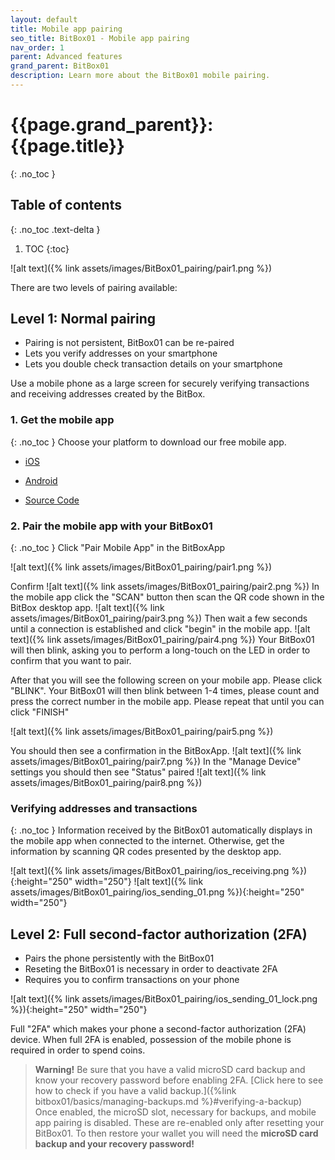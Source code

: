 ```yaml
---
layout: default
title: Mobile app pairing
seo_title: BitBox01 - Mobile app pairing
nav_order: 1
parent: Advanced features
grand_parent: BitBox01
description: Learn more about the BitBox01 mobile pairing.
---
```

# {{page.grand_parent}}: {{page.title}}
{: .no_toc }

## Table of contents
{: .no_toc .text-delta }

1. TOC
{:toc}


![alt text]({% link assets/images/BitBox01_pairing/pair1.png %})

There are two levels of pairing available:

## Level 1: Normal pairing
- Pairing is not persistent, BitBox01 can be re-paired
- Lets you verify addresses on your smartphone
- Lets you double check transaction details on your smartphone


Use a mobile phone as a large screen for securely verifying transactions and receiving addresses created by the BitBox.


### 1. Get the mobile app
{: .no_toc }
Choose your platform to download our free mobile app.

- [iOS](https://itunes.apple.com/us/app/digital-bitbox-2fa/id1079896740)

- [Android](https://play.google.com/store/apps/details?id=com.digitalbitbox.tfa)

- [Source Code](https://github.com/digitalbitbox/2FA-app)



### 2. Pair the mobile app with your BitBox01
{: .no_toc }
Click "Pair Mobile App" in the BitBoxApp

![alt text]({% link assets/images/BitBox01_pairing/pair1.png %})

Confirm
![alt text]({% link assets/images/BitBox01_pairing/pair2.png  %})
In the mobile app click the "SCAN" button then scan the QR code shown in the BitBox desktop app.
![alt text]({% link assets/images/BitBox01_pairing/pair3.png  %})
Then wait a few seconds until a connection is established and click "begin" in the mobile app.
![alt text]({% link assets/images/BitBox01_pairing/pair4.png  %})
Your BitBox01 will then blink, asking you to perform a long-touch on the LED in order to confirm that you want to pair.

After that you will see the following screen on your mobile app. Please click "BLINK".
Your BitBox01 will then blink between 1-4 times, please count and press the correct number in the mobile app.
Please repeat that until you can click "FINISH"

![alt text]({% link assets/images/BitBox01_pairing/pair5.png  %})

You should then see a confirmation in the BitBoxApp.
![alt text]({% link assets/images/BitBox01_pairing/pair7.png  %})
In the "Manage Device" settings you should then see "Status" paired
![alt text]({% link assets/images/BitBox01_pairing/pair8.png  %})





### Verifying addresses and transactions
{: .no_toc }
Information received by the BitBox01 automatically displays in the mobile app when connected to the internet.
Otherwise, get the information by scanning QR codes presented by the desktop app.

![alt text]({% link assets/images/BitBox01_pairing/ios_receiving.png  %}){:height="250" width="250"}
![alt text]({% link assets/images/BitBox01_pairing/ios_sending_01.png  %}){:height="250" width="250"}



## Level 2: Full second-factor authorization (2FA)
- Pairs the phone persistently with the BitBox01
- Reseting the BitBox01 is necessary in order to deactivate 2FA
- Requires you to confirm transactions on your phone

![alt text]({% link assets/images/BitBox01_pairing/ios_sending_01_lock.png  %}){:height="250" width="250"}

Full "2FA" which makes your phone a second-factor authorization (2FA) device.
When full 2FA is enabled, possession of the mobile phone is required in order to spend coins.


>**Warning!** Be sure that you have a valid microSD card backup and know your recovery password before enabling 2FA. [Click here to see how to check if you have a valid backup.]({%link bitbox01/basics/managing-backups.md %}#verifying-a-backup) Once enabled, the microSD slot, necessary for backups, and mobile app pairing is disabled. These are re-enabled only after resetting your BitBox01. To then restore your wallet you will need the **microSD card backup and your recovery password!**
